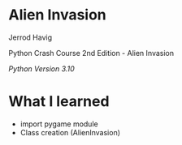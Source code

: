 # Alien Invasion

Jerrod Havig

Python Crash Course 2nd Edition - Alien Invasion

*Python Version 3.10*

# What I learned

* import pygame module
* Class creation (AlienInvasion)